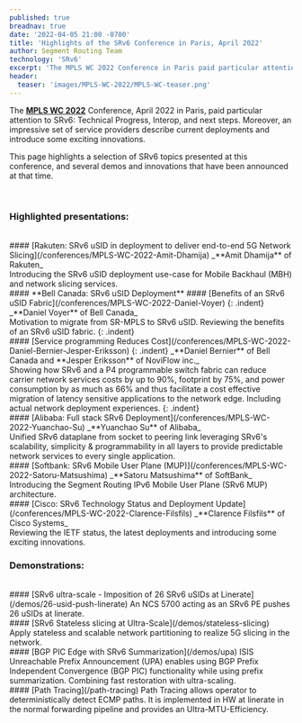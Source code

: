 ```yaml
---
published: true
breadnav: true
date: '2022-04-05 21:00 -0700'
title: 'Highlights of the SRv6 Conference in Paris, April 2022'
author: Segment Routing Team
technology: 'SRv6'
excerpt: 'The MPLS WC 2022 Conference in Paris paid particular attention to SRv6: Technical Progress, Interop, and next steps. Moreover, an impressive set of service providers describe current deployments and introduce some exciting innovations.'
header:
  teaser: 'images/MPLS-WC-2022/MPLS-WC-teaser.png'
---
```

<style>
.indent {
    padding-left: 20px;
}
.single h4.indent {
    display: block;
}
</style>

The [**MPLS WC 2022**](<https://www.uppersideconferences.com/mpls-sdn-nfv/mplswc_2022_agenda_day_1.html>) Conference, April 2022 in Paris, paid particular attention to SRv6: Technical Progress, Interop, and next steps. Moreover, an impressive set of service providers describe current deployments and introduce some exciting innovations.

This page highlights a selection of SRv6 topics presented at this conference, and several demos and innovations that have been announced at that time.

<br />

### Highlighted presentations:

<br />
#### [Rakuten: SRv6 uSID in deployment to deliver end-to-end 5G Network Slicing](/conferences/MPLS-WC-2022-Amit-Dhamija)
_**Amit Dhamija** of Rakuten_
<br />
Introducing the SRv6 uSID deployment use-case for Mobile Backhaul (MBH) and network slicing services.

<br />
#### **Bell Canada: SRv6 uSID Deployment**
#### [Benefits of an SRv6 uSID Fabric](/conferences/MPLS-WC-2022-Daniel-Voyer)
{: .indent}
_**Daniel Voyer** of Bell Canada_
<br />
Motivation to migrate from SR-MPLS to SRv6 uSID. Reviewing the benefits of an SRv6 uSID fabric.
{: .indent}

<br />
#### [Service programming Reduces Cost](/conferences/MPLS-WC-2022-Daniel-Bernier-Jesper-Eriksson)
{: .indent}
_**Daniel Bernier** of Bell Canada and **Jesper Eriksson** of NoviFlow inc._
<br />
Showing how SRv6 and a P4 programmable switch fabric can reduce carrier network services costs by up to 90%, footprint by 75%, and power consumption by as much as 66% and thus facilitate a cost effective migration of latency sensitive applications to the network edge. Including actual network deployment experiences.
{: .indent}

<br />
#### [Alibaba: Full stack SRv6 Deployment](/conferences/MPLS-WC-2022-Yuanchao-Su)
_**Yuanchao Su** of Alibaba_
<br />
Unified SRv6 dataplane from socket to peering link leveraging SRv6's scalability, simplicity & programmability in all layers to provide predictable network services to every single application.

<br />
#### [Softbank: SRv6 Mobile User Plane (MUP)](/conferences/MPLS-WC-2022-Satoru-Matsushima)
_**Satoru Matsushima** of SoftBank_
<br />
Introducing the Segment Routing IPv6 Mobile User Plane (SRv6 MUP) architecture.

<br />
#### [Cisco: SRv6 Technology Status and Deployment Update](/conferences/MPLS-WC-2022-Clarence-Filsfils)
_**Clarence Filsfils** of Cisco Systems_
<br />
Reviewing the IETF status, the latest deployments and introducing some exciting innovations.

<br />

### Demonstrations:
<br />
#### [SRv6 ultra-scale - Imposition of 26 SRv6 uSIDs at Linerate](/demos/26-usid-push-linerate)
An NCS 5700 acting as an SRv6 PE pushes 26 uSIDs at linerate.

<br />
#### [SRv6 Stateless slicing at Ultra-Scale](/demos/stateless-slicing)
Apply stateless and scalable network partitioning to realize 5G slicing in the network.

<br />
#### [BGP PIC Edge with SRv6 Summarization](/demos/upa)
ISIS Unreachable Prefix Announcement (UPA) enables using BGP Prefix Independent Convergence (BGP PIC) functionality while using prefix summarization. Combining fast restoration with ultra-scaling.

<br />
#### [Path Tracing](/path-tracing)
Path Tracing allows operator to deterministically detect ECMP paths. It is implemented in HW at linerate in the normal forwarding pipeline and provides an Ultra-MTU-Efficiency.

